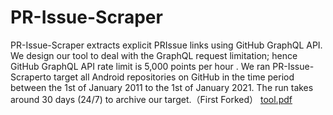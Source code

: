 # PR-Issue-Scraper

PR-Issue-Scraper extracts explicit PRIssue links using GitHub GraphQL API.
We design our tool to deal with the GraphQL request limitation; hence GitHub GraphQL API rate limit is 5,000 points per hour
. We ran PR-Issue-Scraperto target all Android repositories on GitHub in the time period between the 1st of January 2011 to the 1st of January 2021.
The run takes around 30 days (24/7) to archive our target.（First Forked）
[tool.pdf](https://github.com/zakarea/PR-Issue-Scraper/files/10059658/tool.pdf)
